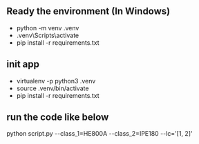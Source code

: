 ## Ready the environment (In Windows)
- python -m venv .venv
- .venv\Scripts\activate
- pip install -r requirements.txt

## init app
- virtualenv -p python3 .venv
- source .venv/bin/activate
- pip install -r requirements.txt

## run the code like below
python script.py --class_1=HE800A --class_2=IPE180 --lc='[1, 2]'